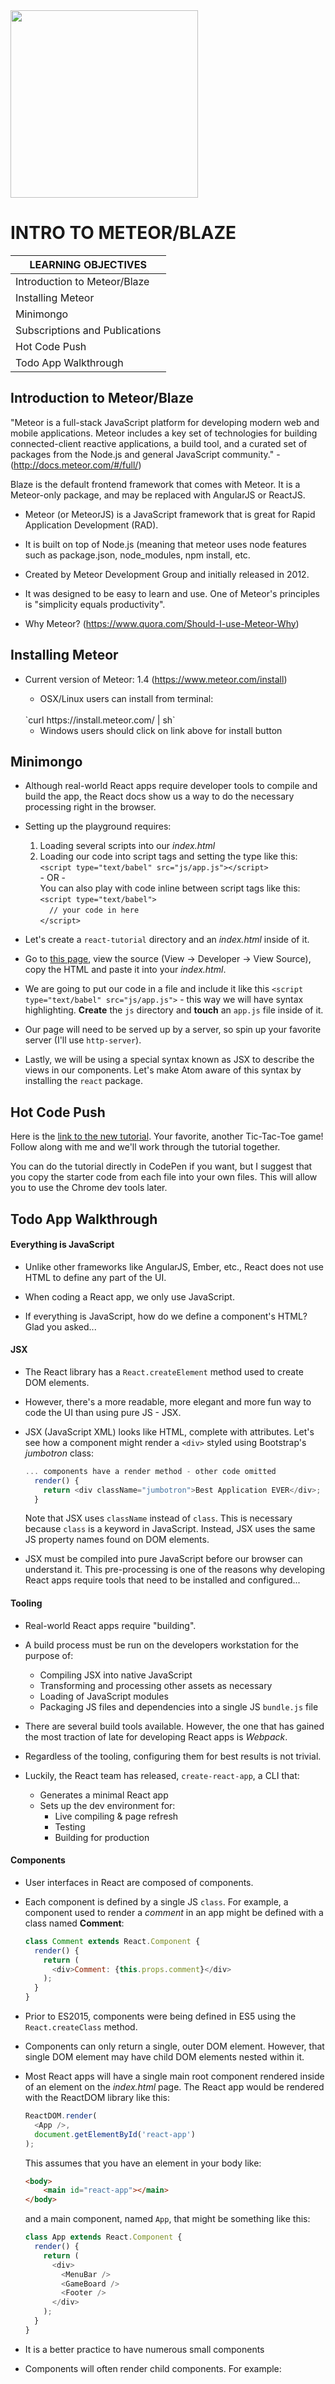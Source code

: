 <img src="https://d14xs1qewsqjcd.cloudfront.net/assets/og-image-logo.png" width="300">

# INTRO TO METEOR/BLAZE

| LEARNING OBJECTIVES |
|---|
| Introduction to Meteor/Blaze |
| Installing Meteor |
| Minimongo |
| Subscriptions and Publications |
| Hot Code Push |
| Todo App Walkthrough |

## Introduction to Meteor/Blaze

"Meteor is a full-stack JavaScript platform for developing modern web and mobile applications. Meteor includes a key set of technologies for building connected-client reactive applications, a build tool, and a curated set of packages from the Node.js and general JavaScript community." - (http://docs.meteor.com/#/full/)

Blaze is the default frontend framework that comes with Meteor. It is a Meteor-only package, and may be replaced with AngularJS or ReactJS.

- Meteor (or MeteorJS) is a JavaScript framework that is great for Rapid Application Development (RAD).

- It is built on top of Node.js (meaning that meteor uses node features such as package.json, node_modules, npm install, etc. 	

- Created by Meteor Development Group and initially released in 2012.

- It was designed to be easy to learn and use. One of Meteor's principles is "simplicity equals productivity".

- Why Meteor? (https://www.quora.com/Should-I-use-Meteor-Why)

## Installing Meteor

- Current version of Meteor: 1.4 (https://www.meteor.com/install)

	- OSX/Linux users can install from terminal:
	<br>
	`curl https://install.meteor.com/ | sh`

	- Windows users should click on link above for install button


## Minimongo

- Although real-world React apps require developer tools to compile and build the app, the React docs show us a way to do the necessary processing right in the browser.

- Setting up the playground requires:
	1. Loading several scripts into our _index.html_
	2. Loading our code into script tags and setting the type like this:<br>`<script type="text/babel" src="js/app.js"></script>`<br>- OR -<br>You can also play with code inline between script tags like this:<br>`<script type="text/babel">`<br>`  // your code in here`<br>`</script>`

- Let's create a `react-tutorial` directory and an _index.html_ inside of it.

<!--- <span style="text-decoration:line-through">`cd` into `react-tutorial` and copy/paste the setup code from the [Getting Started](https://facebook.github.io/react/docs/tutorial.html#getting-started) section into _index.html_.</span>
-->
- Go to [this page](https://facebook.github.io/react/downloads/single-file-example.html), view the source (View -> Developer -> View Source), copy the HTML and paste it into your _index.html_.

- We are going to put our code in a file and include it like this `<script type="text/babel" src="js/app.js">` - this way we will have syntax highlighting. **Create** the `js` directory and **touch** an `app.js` file inside of it.

- Our page will need to be served up by a server, so spin up your favorite server (I'll use `http-server`).

- Lastly, we will be using a special syntax known as JSX to describe the views in our components.  Let's make Atom aware of this syntax by installing the `react` package.

## Hot Code Push

Here is the [link to the new tutorial](https://facebook.github.io/react/tutorial/tutorial.html). Your favorite, another Tic-Tac-Toe game! Follow along with me and we'll work through the tutorial together.

You can do the tutorial directly in CodePen if you want, but I suggest that you copy the starter code from each file into your own files. This will allow you to use the Chrome dev tools later.

<!--#### The tutorial below has been replaced!

- Let's get a taste of writing some React by going through some of the steps of React's excellent online tutorial.

- Along the way, we'll get some practice converting ES5 `React.createClass` code into ES2015 classes.

- We'll follow the tutorial until we get to step `// tutorial6.js` (_Adding Markdown_).

- Let's skip `// tutorial6.js` & `// tutorial7.js`.

- Continue the tutorial by completing `// tutorial8.js` through `// tutorial10.js`.

- Finally, time permitting, let's end the tutorial by completing `// tutorial15.js` through `// tutorial19.js` where we see how to work with forms to add a new comment.  However, there are a couple of caveats here due to the fact we have defined our components as ES2015 classes:
	- The `getInitialState` method you will see applies only to components created with `createClass`. Components defined as classes set their initial state in a `constructor` method.
	- `createClass` automatically binds methods to the instance of the component (this). However, with classes, we will have to use the `bind` method to accomplish the same thing and I will show you two different ways of using it. I can also show you how to use an arrow function in certain cases.-->

## Todo App Walkthrough

#### Everything is JavaScript

- Unlike other frameworks like AngularJS, Ember, etc., React does not use HTML to define any part of the UI.

- When coding a React app, we only use JavaScript.

- If everything is JavaScript, how do we define a component's HTML? Glad you asked...

#### JSX

- The React library has a `React.createElement` method used to create DOM elements.

- However, there's a more readable, more elegant and more fun way to code the UI than using pure JS - JSX.

- JSX (JavaScript XML) looks like HTML, complete with attributes.  Let's see how a component might render a `<div>` styled using Bootstrap's _jumbotron_ class:

	```js
	... components have a render method - other code omitted
	  render() {
	    return <div className="jumbotron">Best Application EVER</div>;
	  }
	```
	Note that JSX uses `className` instead of `class`.  This is necessary because `class` is a keyword in JavaScript.  Instead, JSX uses the same JS property names found on DOM elements.

- JSX must be compiled into pure JavaScript before our browser can understand it.  This pre-processing is one of the reasons why developing React apps require tools that need to be installed and configured...

#### Tooling

- Real-world React apps require "building".

- A build process must be run on the developers workstation for the purpose of:

	- Compiling JSX into native JavaScript
	- Transforming and processing other assets as necessary
	- Loading of JavaScript modules
	- Packaging JS files and dependencies into a single JS `bundle.js` file

- There are several build tools available.  However, the one that has gained the most traction of late for developing React apps is _Webpack_.

- Regardless of the tooling, configuring them for best results is not trivial.

- Luckily, the React team has released, `create-react-app`, a CLI that:
	- Generates a minimal React app
	- Sets up the dev environment for:
		- Live compiling & page refresh
		- Testing
		- Building for production

#### Components

- User interfaces in React are composed of components.

- Each component is defined by a single JS `class`.  For example, a component used to render a _comment_ in an app might be defined with a class named **Comment**:

	```js
	class Comment extends React.Component {
	  render() {
	    return (
	      <div>Comment: {this.props.comment}</div>
	    );
	  }
	}
	```

- Prior to ES2015, components were being defined in ES5 using the `React.createClass` method.

- Components can only return a single, outer DOM element.  However, that single DOM element may have child DOM elements nested within it.

- Most React apps will have a single main root component rendered inside of an element on the _index.html_ page. The React app would be rendered with the ReactDOM library like this:

	```js
	ReactDOM.render(
	  <App />,
	  document.getElementById('react-app')
	);
	```

	This assumes that you have an element in your body like:

	```html
	<body>
		<main id="react-app"></main>
	</body>
	```

	and a main component, named `App`, that might be something like this:

	```js
	class App extends React.Component {
	  render() {
	    return (
	      <div>
	        <MenuBar />
	        <GameBoard />
	        <Footer />
	      </div>
	    );
	  }
	}
	```

- It is a better practice to have numerous small components

- Components will often render child components.  For example:
